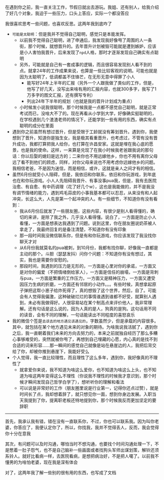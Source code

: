 在遇到你之前，我一直关注工作，节假日就出去游玩。我姐、还有别人，给我介绍了好几个对象，我迫于一些压力，口头上答应，实际一个都没答应

我很喜欢思考一些问题，也喜欢反思。这两年我到底咋了

- `可能是太聪明`：但是我并不觉得自己聪明，感觉只是本能发挥。
  - 以前我不觉得自己聪明，进了申通后，我发现我好像甩了周围的人一条街，那个时候，就想晋升的。去年晋升计划被毁可能就是遭到嫉妒，应该是小人害怕我晋升，后来发现了`npd`人格，那时才逐渐发现自己确实有点聪明
  - 另外，可能就是自己有一套成事的逻辑，而且很容易发现别人看不到的点。就拿24年的工作成果来说，也算是一些比较客观的说明。可能也就是因为太聪明了，低调都盖不住锋芒，在无形无意中得罪了小人
    - 能写好24年上半年的汇报（另外一个人跟我做了类似的工作，但是，他写了好几天，没写出来啥有用的汇报内容，也就300多字，我写了1万多字的图文汇报，还有撰写专利）
    - 列出24年下半年的规划（也就是我的晋升计划成为重点）
  - 小时候发小说我很聪明，那个时候我是一点都不感觉自己聪明，就是正常考试而已，没啥大不了的。现在再看从小学到大学，好像确实挺聪明的，在学校遇到几个渣渣老师的情况下，还能学到一些有用的东西，确实有点聪明的成分在里面
- 遇到你之前虽然有想过晋升，但是受限于工龄就没有筹划晋升。遇到你，我便想到了晋升，知道你是独生女，我是极其看重晋升，也考虑过，不管有没有晋升成功，我都打算把我人给你，也打算在许昌安家。这就是埋在我心底的愿景，也是我的使命。这样，一来算是兑现了在我小时候我老爸跟我说的那句话：你以后娶的媳妇是远方的；二来你也不用远嫁他乡，你也不用有离你父母远了看不到他们的顾虑，同样，对你父母来说也不用考虑你远嫁他乡的问题。我相信老爸，不是因为迷信，而是相信，或许，这就是亲人之间才有的相信。
- 虽然6月份就受小人阻碍，但是，我依旧和你联系，依旧和你玩游戏，到年底也在和你玩游戏。小人人先阻碍我晋升、有事没事pua我，但是，我有去医院治愈、有自愈、有中药调理（花了好几个w），这也是我能做的，并不是我没有调节情绪的能力，遇到鸡毛蒜皮的小事我基本都可以忍忍，从来没有和人起冲突，长这么大，人先是第一个起冲突的人。有一些细节，不知道你有没有看到：
  - 我从6月份后就发了一些朋友圈，这些内容，有很少是别人看得懂的，确切的来讲，是除了我之外，几乎没人看得懂。说白了，一方面是防止小人看懂，一方面是想表达我遇到了问题。说到这里，你在朋友圈说奶茶被人拿走了，我最终回复的是备注清楚，不知道你有没有印象
  - 那一段时间我没微信联系你，但是有和你玩游戏，你应该发现了我没找你聊天才对
  - 从6月份我就莫名的pua被刺，到10月份，我都有找你聊，好像我一直都是主动的那个。斗胆（瑟瑟发抖）问你个问题：不知道你有没有想过，其实，我也是需要你安慰的。
  - 那段时间，我遇到的压力是无形的，一方面是心里对你的承诺，一方面又是对你的偏爱（不把情绪倒给家人），一方面是信任的崩塌，一方面是背刺与pua，一方面是繁重的工作压力，一方面又是精神压力，一方面又遭受因压力生病的折磨，一方面还有邻居的小动作。。。有些时候，真想拿起原子弹把这帮小崽子给炸死得了，真的想毁了这个世界，然后，自了。可能会有人觉得我偏激，这种破破烂烂的事情谁遇到谁都不好受，就算别人遇到，未必有我做得好。人很容易站在某个制高点来评价他人，我非常理解。还有句话是这么说的，因为人真的是人，狗真的是狗。这句话用不同的读音，会有不同的理解，一句话能读出不同程度的喜怒哀乐
- 我的微信个签是`去该去的地方遇见该遇见的`，字数虽然少，但是承载的内容很多。其中，就包括在某个地方遇见未来的对象的期待。为啥我说我活腻了，遇到你之后，我一直朝着我们未来的方向去努力的，本来之前就独自经历了那么多糟心事够难受的，突然就被你甩了，再想到自己埋藏的心愿，内心真的是找不到合适的词来形容……那一瞬间的感觉自己就像是站在悬崖边的人，我把后背交给了你，却被你推到悬崖下，我能好受么
- 个人觉得，我一直比较理性，而且理性了这么多年，遇到你，我好像真的不理性了
  - 就拿爱你来说，我不知道为啥这么爱你，也不知道为啥这么上头，也不知道为啥这两年变得这么不理性（你说我不理性的时候我才意识到，那个时候才瞬间发现自己哲学白学了），想听听你的理解和看法
  - 可以说是非常好的工作（朋友圈里说是行业第一，记得你还点过赞），就是时间长了点，我却想着辞了，就只想见你一面，想到你身边发展。入职当天我提到了你，提离职老板还特地提到你，那个时候我反而更加坚定的要辞职

-----------------

首先，我承认我有错，错在没有一直联系你，不过，你也可以联系我。因为叫你老婆，你答应了，我便认定你了，所以，你找我，我并不觉得丢人，反而，我会觉得你十分在意我

其次，有问题可以及时沟通，哪怕当时不想沟通，也要找个时间沟通处理一下，不是憋着一肚子怨气，也不是自己脑补一些画面或者找狗头军师出谋划策，解铃还须系铃人。就好比看病一样，去医院看病，是想把病治好，不是把人噶了。以前我不懂男的为啥怕老婆，现在我是深有体会

对了，这两年我了解一些别的很有用的东西，也写成了文档
